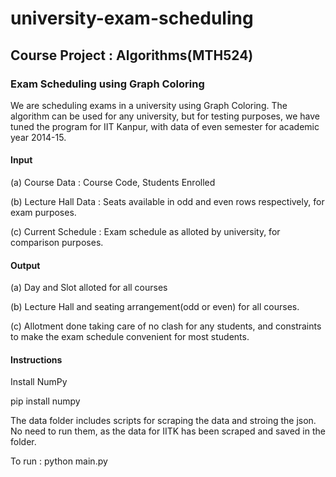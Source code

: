 # university-exam-scheduling

## Course Project : Algorithms(MTH524)

### Exam Scheduling using Graph Coloring

We are scheduling exams in a university using Graph Coloring. The algorithm can be used for any university, but for testing purposes, we have tuned the program for IIT Kanpur, with data of even semester for academic year 2014-15. 

#### Input
(a) Course Data : Course Code, Students Enrolled

(b) Lecture Hall Data : Seats available in odd and even rows respectively, for exam purposes.

(c) Current Schedule : Exam schedule as alloted by university, for comparison purposes. 

#### Output
(a) Day and Slot alloted for all courses

(b) Lecture Hall and seating arrangement(odd or even) for all courses.

(c) Allotment done taking care of no clash for any students, and constraints to make the exam schedule convenient for most students. 

#### Instructions
Install NumPy

pip install numpy

The data folder includes scripts for scraping the data and stroing the json. No need to run them, as the data for IITK has been scraped and saved in the folder.


To run : python main.py